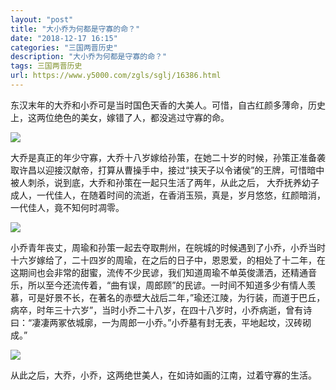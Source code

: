 ```yaml
---
layout: "post"
title: "大小乔为何都是守寡的命？"
date: "2018-12-17 16:15"
categories: "三国两晋历史"
description: "大小乔为何都是守寡的命？"
tags: 三国两晋历史
url: https://www.y5000.com/zgls/sglj/16386.html
---
```






东汉末年的大乔和小乔可是当时国色天香的大美人。可惜，自古红颜多薄命，历史上，这两位绝色的美女，嫁错了人，都没逃过守寡的命。

![](https://img.y5000.com/uploads/allimg/170309/102U63543-0.jpg)

大乔是真正的年少守寡，大乔十八岁嫁给孙策，在她二十岁的时候，孙策正准备袭取许昌以迎接汉献帝，打算从曹操手中，接过“挟天子以令诸侯”的王牌，可惜暗中被人刺杀，说到底，大乔和孙策在一起只生活了两年，从此之后，
大乔抚养幼子成人，一代佳人，在随着时间的流逝，在香消玉殒，真是，岁月悠悠，红颜暗消，一代佳人，竟不知何时凋零。

![](https://img.y5000.com/uploads/allimg/170309/8-1F30910253Y91.jpg)

小乔青年丧丈，周瑜和孙策一起去夺取荆州，在皖城的时候遇到了小乔，小乔当时十六岁嫁给了，二十四岁的周瑜，在之后的日子中，恩恩爱，的相处了十二年，在这期间也会非常的甜蜜，流传不少民谚，我们知道周瑜不单英俊潇洒，还精通音乐，所以至今还流传着，“曲有误，周郎顾”的民谚。一时间不知道多少有情人羡慕，可是好景不长，在著名的赤壁大战后二年，”瑜还江陵，为行装，而道于巴丘，病卒，时年三十六岁”，当时小乔二十八岁，在四十八岁时，小乔病逝，曾有诗曰：“凄凄两冢依城廓，一为周郎一小乔。”小乔墓有封无表，平地起坟，汉砖砌成。”

![](https://img.y5000.com/uploads/allimg/170309/8-1F30910254B48.jpg)

从此之后，大乔，小乔，这两绝世美人，在如诗如画的江南，过着守寡的生活。
